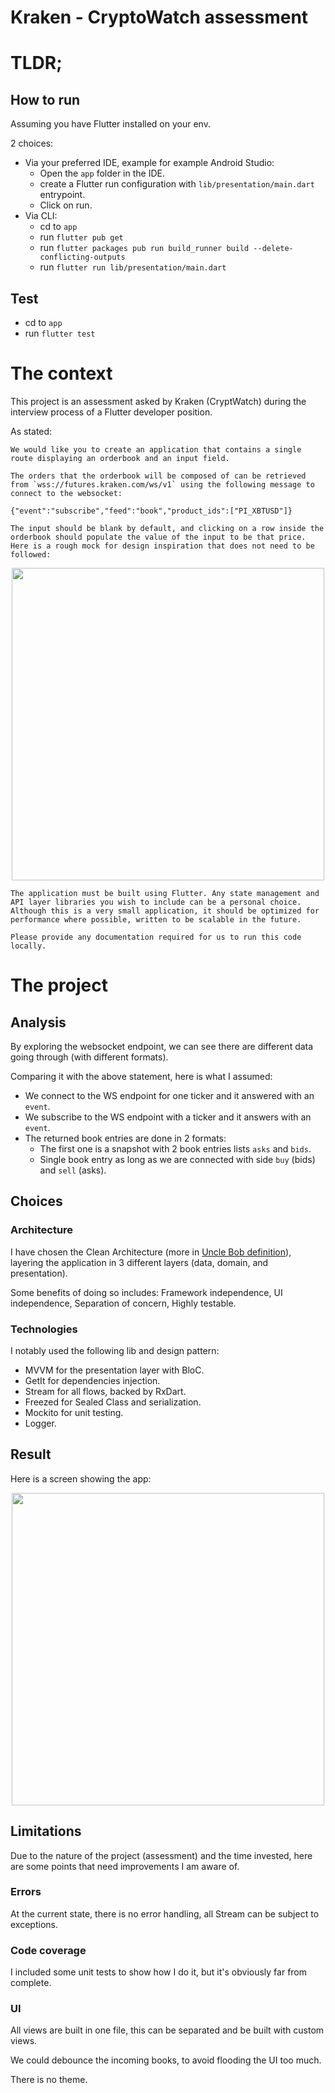# Kraken - CryptoWatch assessment

# TLDR;
## How to run
Assuming you have Flutter installed on your env.

2 choices:
* Via your preferred IDE, example for example Android Studio:
  * Open the `app` folder in the IDE.
  * create a Flutter run configuration with `lib/presentation/main.dart` entrypoint.
  * Click on run.
* Via CLI:
  * cd to `app`
  * run `flutter pub get`
  * run `flutter packages pub run build_runner build --delete-conflicting-outputs`
  * run `flutter run lib/presentation/main.dart`

## Test
  * cd to `app`
  * run `flutter test`

# The context
This project is an assessment asked by Kraken (CryptWatch) during the interview process of a Flutter developer position.

As stated:
    
    We would like you to create an application that contains a single route displaying an orderbook and an input field.

    The orders that the orderbook will be composed of can be retrieved from `wss://futures.kraken.com/ws/v1` using the following message to connect to the websocket:

    {"event":"subscribe","feed":"book","product_ids":["PI_XBTUSD"]}

    The input should be blank by default, and clicking on a row inside the orderbook should populate the value of the input to be that price. Here is a rough mock for design inspiration that does not need to be followed:

<center><img src="./assets/example.png" width=500 /></center>

    The application must be built using Flutter. Any state management and API layer libraries you wish to include can be a personal choice. Although this is a very small application, it should be optimized for performance where possible, written to be scalable in the future.

    Please provide any documentation required for us to run this code locally.

# The project
## Analysis
By exploring the websocket endpoint, we can see there are different data going through (with different formats).

Comparing it with the above statement, here is what I assumed:
* We connect to the WS endpoint for one ticker and it answered with an `event`.
* We subscribe to the WS endpoint with a ticker and it answers with an `event`.
* The returned book entries are done in 2 formats:
  * The first one is a snapshot with 2 book entries lists `asks` and `bids`.
  * Single book entry as long as we are connected with side `buy` (bids) and `sell` (asks).

## Choices
### Architecture
I have chosen the Clean Architecture (more in [Uncle Bob definition](https://blog.cleancoder.com/uncle-bob/2012/08/13/the-clean-architecture.html)), layering the application in 3 different layers (data, domain, and presentation).

Some benefits of doing so includes: Framework independence, UI independence, Separation of concern, Highly testable.

### Technologies
I notably used the following lib and design pattern:
* MVVM for the presentation layer with BloC.
* GetIt for dependencies injection.
* Stream for all flows, backed by RxDart.
* Freezed for Sealed Class and serialization.
* Mockito for unit testing.
* Logger.

## Result
Here is a screen showing the app:
<center><img src="./assets/screen-assessment.png" width=500 /></center>

## Limitations
Due to the nature of the project (assessment) and the time invested, here are some points that need improvements I am aware of.

### Errors
At the current state, there is no error handling, all Stream can be subject to exceptions.

### Code coverage
I included some unit tests to show how I do it, but it's obviously far from complete.

### UI
All views are built in one file, this can be separated and be built with custom views.

We could debounce the incoming books, to avoid flooding the UI too much.

There is no theme.
